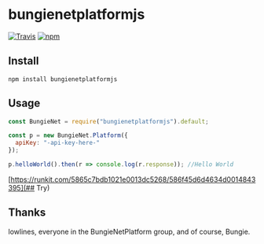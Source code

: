 # bungienetplatformjs

[![Travis](https://img.shields.io/travis/dazarobbo/bungienetplatformjs.svg?style=flat-square)](https://travis-ci.org/dazarobbo/BungieNetPlatformJS) [![npm](https://img.shields.io/npm/bungienetplatformjs/npm.svg)](https://www.npmjs.com/package/bungienetplatformjs)

## Install
```bashp
npm install bungienetplatformjs
```

## Usage
```js
const BungieNet = require("bungienetplatformjs").default;

const p = new BungieNet.Platform({
  apiKey: "-api-key-here-"
});

p.helloWorld().then(r => console.log(r.response)); //Hello World
```

[https://runkit.com/5865c7bdb1021e0013dc5268/586f45d6d4634d0014843395](## Try)

## Thanks
lowlines, everyone in the BungieNetPlatform group, and of course, Bungie.
